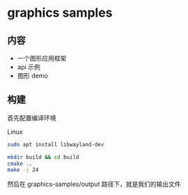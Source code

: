 # graphics samples

## 内容

- 一个图形应用框架
- api 示例
- 图形 demo

## 构建

首先配置编译环境

Linux

```bash
sudo apt install libwayland-dev
```

```bash
mkdir build && cd build
cmake ..
make -j 24
```

然后在 graphics-samples/output 路径下，就是我们的输出文件
